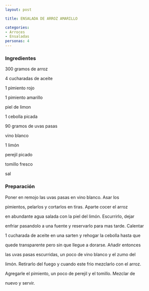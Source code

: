 ```yaml
---
layout: post

title: ENSALADA DE ARROZ AMARILLO

categories:
- Arroces
- Ensaladas
personas: 4 
---
```

<h3>Ingredientes</h3>
300 gramos de arroz

4 cucharadas de aceite

1 pimiento rojo

1 pimiento amarillo

piel de limon

1 cebolla picada

90 gramos de uvas pasas

vino blanco

1 limón

perejil picado

tomillo fresco

sal

<h3>Preparación</h3>
Poner en remojo las uvas pasas en vino blanco. Asar los

pimientos, pelarlos y cortarlos en tiras. Aparte cocer el arroz

en abundante agua salada con la piel del limón. Escurrirlo, dejar

enfriar pasandolo a una fuente y reservarlo para mas tarde. Calentar

1 cucharada de aceite en una sarten y rehogar la cebolla hasta que

quede transparente pero sin que llegue a dorarse. Añadir entonces

las uvas pasas escurridas, un poco de vino blanco y el zumo del

limón. Retirarlo del fuego y cuando este frio mezclarlo con el arroz.

Agregarle el pimiento, un poco de perejil y el tomillo. Mezclar de

nuevo y servir.